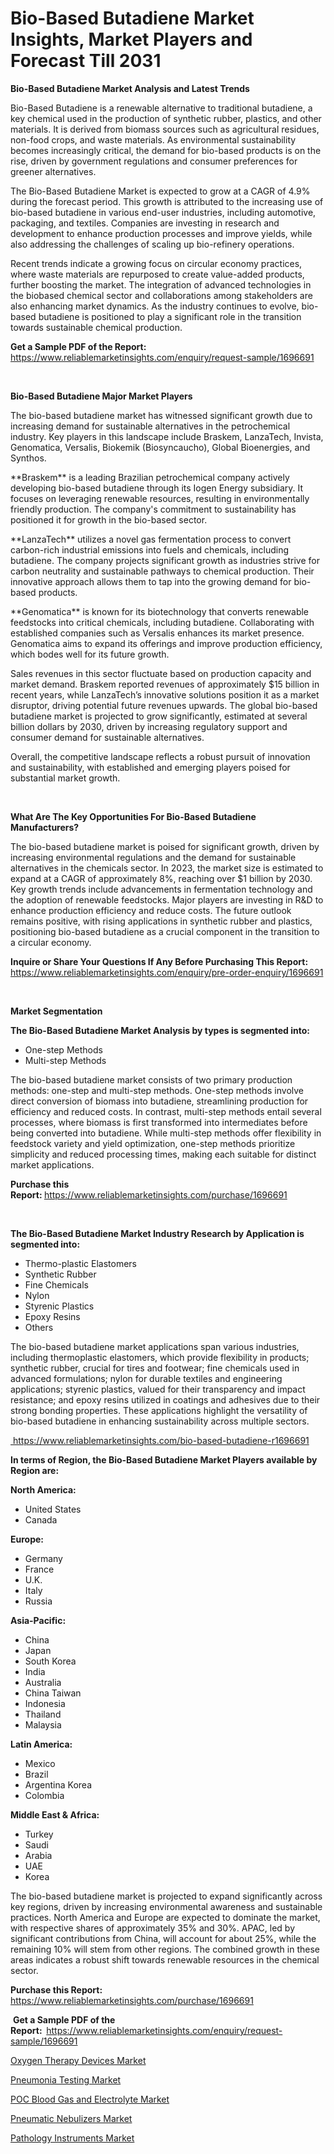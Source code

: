 <p><h1>Bio-Based Butadiene Market Insights, Market Players and Forecast Till 2031</h1></p><p><strong>Bio-Based Butadiene Market Analysis and Latest Trends</strong></p>
<p><p>Bio-Based Butadiene is a renewable alternative to traditional butadiene, a key chemical used in the production of synthetic rubber, plastics, and other materials. It is derived from biomass sources such as agricultural residues, non-food crops, and waste materials. As environmental sustainability becomes increasingly critical, the demand for bio-based products is on the rise, driven by government regulations and consumer preferences for greener alternatives.</p><p>The Bio-Based Butadiene Market is expected to grow at a CAGR of 4.9% during the forecast period. This growth is attributed to the increasing use of bio-based butadiene in various end-user industries, including automotive, packaging, and textiles. Companies are investing in research and development to enhance production processes and improve yields, while also addressing the challenges of scaling up bio-refinery operations.</p><p>Recent trends indicate a growing focus on circular economy practices, where waste materials are repurposed to create value-added products, further boosting the market. The integration of advanced technologies in the biobased chemical sector and collaborations among stakeholders are also enhancing market dynamics. As the industry continues to evolve, bio-based butadiene is positioned to play a significant role in the transition towards sustainable chemical production.</p></p>
<p><strong>Get a Sample PDF of the Report:&nbsp;</strong> <a href="https://www.reliablemarketinsights.com/enquiry/request-sample/1696691?utm_campaign=1620&utm_medium=2&utm_source=Github&utm_content=ia&utm_term=20102024&utm_id=bio-based-butadiene">https://www.reliablemarketinsights.com/enquiry/request-sample/1696691</a></p>
<p>&nbsp;</p>
<p><strong>Bio-Based Butadiene Major Market Players</strong></p>
<p><p>The bio-based butadiene market has witnessed significant growth due to increasing demand for sustainable alternatives in the petrochemical industry. Key players in this landscape include Braskem, LanzaTech, Invista, Genomatica, Versalis, Biokemik (Biosyncaucho), Global Bioenergies, and Synthos.</p><p>**Braskem** is a leading Brazilian petrochemical company actively developing bio-based butadiene through its Iogen Energy subsidiary. It focuses on leveraging renewable resources, resulting in environmentally friendly production. The company's commitment to sustainability has positioned it for growth in the bio-based sector.</p><p>**LanzaTech** utilizes a novel gas fermentation process to convert carbon-rich industrial emissions into fuels and chemicals, including butadiene. The company projects significant growth as industries strive for carbon neutrality and sustainable pathways to chemical production. Their innovative approach allows them to tap into the growing demand for bio-based products.</p><p>**Genomatica** is known for its biotechnology that converts renewable feedstocks into critical chemicals, including butadiene. Collaborating with established companies such as Versalis enhances its market presence. Genomatica aims to expand its offerings and improve production efficiency, which bodes well for its future growth.</p><p>Sales revenues in this sector fluctuate based on production capacity and market demand. Braskem reported revenues of approximately $15 billion in recent years, while LanzaTech’s innovative solutions position it as a market disruptor, driving potential future revenues upwards. The global bio-based butadiene market is projected to grow significantly, estimated at several billion dollars by 2030, driven by increasing regulatory support and consumer demand for sustainable alternatives.</p><p>Overall, the competitive landscape reflects a robust pursuit of innovation and sustainability, with established and emerging players poised for substantial market growth.</p></p>
<p>&nbsp;</p>
<p><strong>What Are The Key Opportunities For Bio-Based Butadiene Manufacturers?</strong></p>
<p><p>The bio-based butadiene market is poised for significant growth, driven by increasing environmental regulations and the demand for sustainable alternatives in the chemicals sector. In 2023, the market size is estimated to expand at a CAGR of approximately 8%, reaching over $1 billion by 2030. Key growth trends include advancements in fermentation technology and the adoption of renewable feedstocks. Major players are investing in R&D to enhance production efficiency and reduce costs. The future outlook remains positive, with rising applications in synthetic rubber and plastics, positioning bio-based butadiene as a crucial component in the transition to a circular economy.</p></p>
<p><strong>Inquire or Share Your Questions If Any Before Purchasing This Report:</strong> <a href="https://www.reliablemarketinsights.com/enquiry/pre-order-enquiry/1696691?utm_campaign=1620&utm_medium=2&utm_source=Github&utm_content=ia&utm_term=20102024&utm_id=bio-based-butadiene">https://www.reliablemarketinsights.com/enquiry/pre-order-enquiry/1696691</a></p>
<p>&nbsp;</p>
<p><strong>Market Segmentation</strong></p>
<p><strong>The Bio-Based Butadiene Market Analysis by types is segmented into:</strong></p>
<p><ul><li>One-step Methods</li><li>Multi-step Methods</li></ul></p>
<p><p>The bio-based butadiene market consists of two primary production methods: one-step and multi-step methods. One-step methods involve direct conversion of biomass into butadiene, streamlining production for efficiency and reduced costs. In contrast, multi-step methods entail several processes, where biomass is first transformed into intermediates before being converted into butadiene. While multi-step methods offer flexibility in feedstock variety and yield optimization, one-step methods prioritize simplicity and reduced processing times, making each suitable for distinct market applications.</p></p>
<p><strong>Purchase this Report:&nbsp;</strong><a href="https://www.reliablemarketinsights.com/purchase/1696691?utm_campaign=1620&utm_medium=2&utm_source=Github&utm_content=ia&utm_term=20102024&utm_id=bio-based-butadiene">https://www.reliablemarketinsights.com/purchase/1696691</a></p>
<p>&nbsp;</p>
<p><strong>The Bio-Based Butadiene Market Industry Research by Application is segmented into:</strong></p>
<p><ul><li>Thermo-plastic Elastomers</li><li>Synthetic Rubber</li><li>Fine Chemicals</li><li>Nylon</li><li>Styrenic Plastics</li><li>Epoxy Resins</li><li>Others</li></ul></p>
<p><p>The bio-based butadiene market applications span various industries, including thermoplastic elastomers, which provide flexibility in products; synthetic rubber, crucial for tires and footwear; fine chemicals used in advanced formulations; nylon for durable textiles and engineering applications; styrenic plastics, valued for their transparency and impact resistance; and epoxy resins utilized in coatings and adhesives due to their strong bonding properties. These applications highlight the versatility of bio-based butadiene in enhancing sustainability across multiple sectors.</p></p>
<p><a href="https://www.reliablemarketinsights.com/bio-based-butadiene-r1696691?utm_campaign=1620&utm_medium=2&utm_source=Github&utm_content=ia&utm_term=20102024&utm_id=bio-based-butadiene">&nbsp;https://www.reliablemarketinsights.com/bio-based-butadiene-r1696691</a></p>
<p><strong>In terms of Region, the Bio-Based Butadiene Market Players available by Region are:</strong></p>
<p>
    <p> <strong> North America: </strong>
        <ul>
            <li>United States</li>
            <li>Canada</li>
        </ul>
        </p> 
    <p> <strong> Europe: </strong>
        <ul>
            <li>Germany</li>
            <li>France</li>
            <li>U.K.</li>
            <li>Italy</li>
            <li>Russia</li>
        </ul>
        </p> 
    <p> <strong> Asia-Pacific: </strong>
        <ul>
            <li>China</li>
            <li>Japan</li>
            <li>South Korea</li>
            <li>India</li>
            <li>Australia</li>
            <li>China Taiwan</li>
            <li>Indonesia</li>
            <li>Thailand</li>
            <li>Malaysia</li>
        </ul>
        </p> 
    <p> <strong> Latin America: </strong>
        <ul>
            <li>Mexico</li>
            <li>Brazil</li>
            <li>Argentina Korea</li>
            <li>Colombia</li>
        </ul>
        </p> 
    <p> <strong> Middle East & Africa: </strong>
        <ul>
            <li>Turkey</li>
            <li>Saudi</li>
            <li>Arabia</li>
            <li>UAE</li>
            <li>Korea</li>
        </ul>
    </p>
    </p>
<p><p>The bio-based butadiene market is projected to expand significantly across key regions, driven by increasing environmental awareness and sustainable practices. North America and Europe are expected to dominate the market, with respective shares of approximately 35% and 30%. APAC, led by significant contributions from China, will account for about 25%, while the remaining 10% will stem from other regions. The combined growth in these areas indicates a robust shift towards renewable resources in the chemical sector.</p></p>
<p><strong>Purchase this Report: </strong><a href="https://www.reliablemarketinsights.com/purchase/1696691?utm_campaign=1620&utm_medium=2&utm_source=Github&utm_content=ia&utm_term=20102024&utm_id=bio-based-butadiene">https://www.reliablemarketinsights.com/purchase/1696691</a></p>
<p>&nbsp;<strong>Get a Sample PDF of the Report:&nbsp;&nbsp;</strong><a href="https://www.reliablemarketinsights.com/enquiry/request-sample/1696691?utm_campaign=1620&utm_medium=2&utm_source=Github&utm_content=ia&utm_term=20102024&utm_id=bio-based-butadiene">https://www.reliablemarketinsights.com/enquiry/request-sample/1696691</a></p>
<p><strong></strong></p>
<p><p><a href="https://www.linkedin.com/pulse/exploring-oxygen-therapy-devices-market-strategic-aom6e?utm_campaign=1620&utm_medium=2&utm_source=Github&utm_content=ia&utm_term=20102024&utm_id=bio-based-butadiene">Oxygen Therapy Devices Market</a></p><p><a href="https://www.linkedin.com/pulse/pneumonia-testing-market-size-share-trends-analysis-report-if0ae?utm_campaign=1620&utm_medium=2&utm_source=Github&utm_content=ia&utm_term=20102024&utm_id=bio-based-butadiene">Pneumonia Testing Market</a></p><p><a href="https://www.linkedin.com/pulse/in-depth-poc-blood-gas-electrolyte-market-review-size-u9ije?utm_campaign=1620&utm_medium=2&utm_source=Github&utm_content=ia&utm_term=20102024&utm_id=bio-based-butadiene">POC Blood Gas and Electrolyte Market</a></p><p><a href="https://www.linkedin.com/pulse/pneumatic-nebulizers-market-size-segmentation-trends-growth-735je?utm_campaign=1620&utm_medium=2&utm_source=Github&utm_content=ia&utm_term=20102024&utm_id=bio-based-butadiene">Pneumatic Nebulizers Market</a></p><p><a href="https://www.linkedin.com/pulse/pulse-pathology-instruments-rhythms-change-market-resonance-gdo8e?utm_campaign=1620&utm_medium=2&utm_source=Github&utm_content=ia&utm_term=20102024&utm_id=bio-based-butadiene">Pathology Instruments Market</a></p></p>